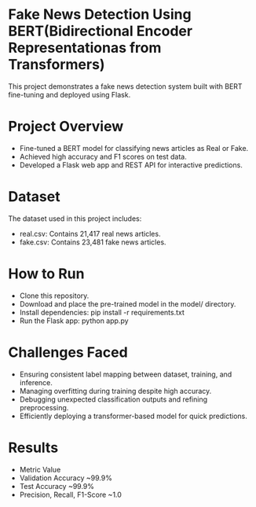 # Fake News Detection Using BERT(Bidirectional Encoder Representationas from Transformers)

This project demonstrates a fake news detection system built with BERT fine-tuning and deployed using Flask.

# Project Overview

- Fine-tuned a BERT model for classifying news articles as Real or Fake.
- Achieved high accuracy and F1 scores on test data.
- Developed a Flask web app and REST API for interactive predictions.

# Dataset

The dataset used in this project includes:
- real.csv: Contains 21,417 real news articles.
- fake.csv: Contains 23,481 fake news articles.

# How to Run

- Clone this repository.
- Download and place the pre-trained model in the model/ directory.
- Install dependencies: pip install -r requirements.txt
- Run the Flask app: python app.py

# Challenges Faced
- Ensuring consistent label mapping between dataset, training, and inference.
- Managing overfitting during training despite high accuracy.
- Debugging unexpected classification outputs and refining preprocessing.
- Efficiently deploying a transformer-based model for quick predictions.

# Results
- Metric	                                Value
- Validation Accuracy	                  ~99.9%
- Test Accuracy	                        ~99.9%
- Precision, Recall, F1-Score	           ~1.0

